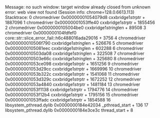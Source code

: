 Message: no such window: target window already closed
from unknown error: web view not found
  (Session info: chrome=128.0.6613.113)
Stacktrace:
0   chromedriver                        0x00000001054079d8 cxxbridge1$str$ptr + 1887096
1   chromedriver                        0x00000001053ffe40 cxxbridge1$str$ptr + 1855456
2   chromedriver                        0x0000000105004be0 cxxbridge1$string$len + 89508
3   chromedriver                        0x0000000104fdfef0 core::str::slice_error_fail::h6c488016ada29016 + 3756
4   chromedriver                        0x000000010506f790 cxxbridge1$string$len + 526676
5   chromedriver                        0x0000000105081eec cxxbridge1$string$len + 602288
6   chromedriver                        0x000000010503da08 cxxbridge1$string$len + 322508
7   chromedriver                        0x000000010503e66c cxxbridge1$string$len + 325680
8   chromedriver                        0x00000001053ce098 cxxbridge1$str$ptr + 1651256
9   chromedriver                        0x00000001053d29cc cxxbridge1$str$ptr + 1669996
10  chromedriver                        0x00000001053b322c cxxbridge1$str$ptr + 1541068
11  chromedriver                        0x00000001053d329c cxxbridge1$str$ptr + 1672252
12  chromedriver                        0x00000001053a4840 cxxbridge1$str$ptr + 1481184
13  chromedriver                        0x00000001053f1138 cxxbridge1$str$ptr + 1794776
14  chromedriver                        0x00000001053f12b4 cxxbridge1$str$ptr + 1795156
15  chromedriver                        0x00000001053ffadc cxxbridge1$str$ptr + 1854588
16  libsystem_pthread.dylib             0x0000000184e42034 _pthread_start + 136
17  libsystem_pthread.dylib             0x0000000184e3ce3c thread_start + 8
